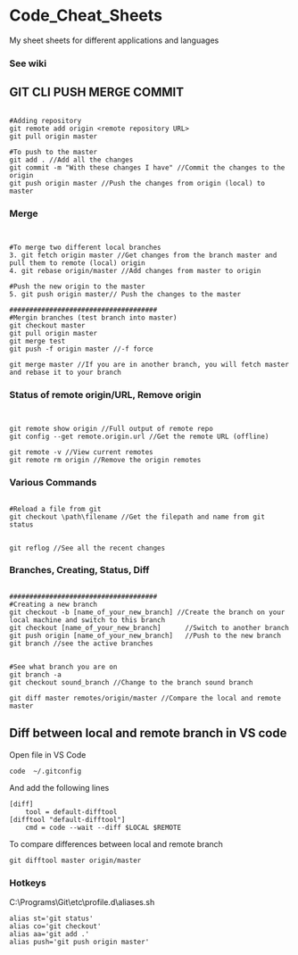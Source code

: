 # Code_Cheat_Sheets
My sheet sheets for different applications and languages

### See wiki


## GIT CLI PUSH MERGE COMMIT
```shell class:"lineNo"

#Adding repository 
git remote add origin <remote repository URL>
git pull origin master 

#To push to the master
git add . //Add all the changes
git commit -m "With these changes I have" //Commit the changes to the origin 
git push origin master //Push the changes from origin (local) to master 	

```

### Merge
```shell class:"lineNo"


#To merge two different local branches
3. git fetch origin master //Get changes from the branch master and pull them to remote (local) origin 
4. git rebase origin/master //Add changes from master to origin

#Push the new origin to the master 
5. git push origin master// Push the changes to the master

#####################################
#Mergin branches (test branch into master)
git checkout master
git pull origin master
git merge test
git push -f origin master //-f force 

git merge master //If you are in another branch, you will fetch master and rebase it to your branch

```

### Status of remote origin/URL, Remove origin
```shell class:"lineNo"


git remote show origin //Full output of remote repo 
git config --get remote.origin.url //Get the remote URL (offline)

git remote -v //View current remotes
git remote rm origin //Remove the origin remotes 

```

### Various Commands
```shell class:"lineNo"

#Reload a file from git
git checkout \path\filename	//Get the filepath and name from git status


git reflog //See all the recent changes  

```

### Branches, Creating, Status, Diff
```shell class:"lineNo"

#####################################
#Creating a new branch 
git checkout -b [name_of_your_new_branch] //Create the branch on your local machine and switch to this branch
git checkout [name_of_your_new_branch]		//Switch to another branch 
git push origin [name_of_your_new_branch]	//Push to the new branch 
git branch //see the active branches 


#See what branch you are on 
git branch -a 
git checkout sound_branch //Change to the branch sound branch 

git diff master remotes/origin/master //Compare the local and remote master 

```
## Diff between local and remote branch in VS code
Open file in VS Code
```shell class:"lineNo"
code  ~/.gitconfig
```
And add the following lines 
```shell class:"lineNo"
[diff]
    tool = default-difftool
[difftool "default-difftool"]
    cmd = code --wait --diff $LOCAL $REMOTE
```
To compare differences between local and remote branch
```shell class:"lineNo"
git difftool master origin/master
```

### Hotkeys
C:\Programs\Git\etc\profile.d\aliases.sh
```shell
alias st='git status'
alias co='git checkout'
alias aa='git add .'
alias push='git push origin master'
```
